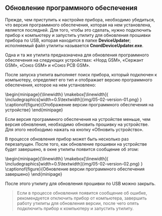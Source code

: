 ## Обновление программного обеспечения

Прежде, чем приступить к настройке прибора, необходимо убедиться, что версия программного обеспечения, которая на нем установлена, является последней. Для того, чтобы это сделать, нужно подключить прибор к компьютеру и запустить утилиту для обновления прошивки прибора по USB, которая находится в папке **DeviceUpdater**; исполняемый файл утилиты называется **CnordDeviceUpdater.exe**.

Одна и та же утилита предназначена для обновления программного обеспечения на следующих устройствах: «Норд GSM», «Сержант GSM», «Союз  GSM» и «Союз PCB GSM».

После запуска утилита выполняет поиск прибора, который подключен к компьютеру, определяет его тип и отображает версию программного обеспечения, которое на нем установлено:

\begin{minipage}{\linewidth}
	\makebox[\linewidth]{
 		\includegraphics[width=0.5\textwidth]{img/05-02-version-01.png}
 	}
	\captionof{figure}{Отображение версии программного обеспечения на устройстве}
\end{minipage}

Если версия программного обеспечения на устройстве меньше, чем версия обновления, необходимо обновить прошивку на устройстве. Для этого необходимо нажать на кнопку «Обновить устройство».

В процессе обновления прибор может быть несколько раз перезапущен. После того, как обновление прошивки на устройстве будет завершено, в окне утилиты появится сообщение об этом:

\begin{minipage}{\linewidth}
	\makebox[\linewidth]{
 		\includegraphics[width=0.5\textwidth]{img/05-02-version-02.png}
 	}
	\captionof{figure}{Обновление версии программного обеспечения завершено}
\end{minipage}

После этого утилиту для обновления прошивки по USB можно закрыть.

> Если в процессе обновления появится сообщение об ошибке, рекомендуется отключить прибор от компьютера, завершить работу утилиты для обновления версии, после чего опять подключить прибор к компьютеру и запустить утилиту.

